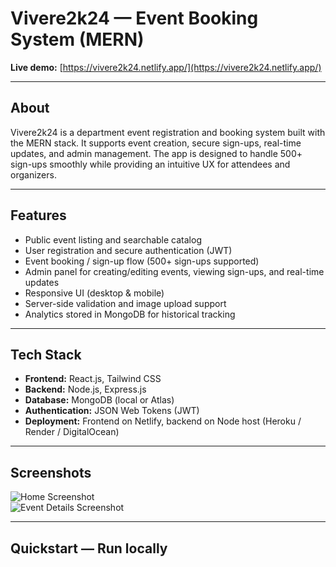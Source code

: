 # Vivere2k24 — Event Booking System (MERN)

**Live demo:** [https://vivere2k24.netlify.app/](https://vivere2k24.netlify.app/)

---

## About
Vivere2k24 is a department event registration and booking system built with the MERN stack. It supports event creation, secure sign-ups, real-time updates, and admin management. The app is designed to handle 500+ sign-ups smoothly while providing an intuitive UX for attendees and organizers.

---

## Features
- Public event listing and searchable catalog  
- User registration and secure authentication (JWT)  
- Event booking / sign-up flow (500+ sign-ups supported)  
- Admin panel for creating/editing events, viewing sign-ups, and real-time updates  
- Responsive UI (desktop & mobile)  
- Server-side validation and image upload support  
- Analytics stored in MongoDB for historical tracking

---

## Tech Stack
- **Frontend:** React.js, Tailwind CSS  
- **Backend:** Node.js, Express.js  
- **Database:** MongoDB (local or Atlas)  
- **Authentication:** JSON Web Tokens (JWT)  
- **Deployment:** Frontend on Netlify, backend on Node host (Heroku / Render / DigitalOcean)

---

## Screenshots
![Home Screenshot](https://github.com/user-attachments/assets/4a905c01-4eec-4d78-8d7c-d9aadd1bc94d)  
![Event Details Screenshot](https://github.com/user-attachments/assets/765eb2a3-4fc4-46bd-83ec-f6147af1e563)

---

## Quickstart — Run locally

